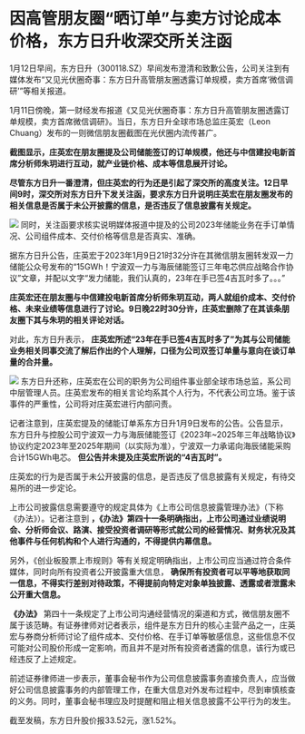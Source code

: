 # 因高管朋友圈“晒订单”与卖方讨论成本价格，东方日升收深交所关注函

1月12日早间，东方日升（300118.SZ）早间发布澄清和致歉公告，公司关注到有媒体发布“又见光伏圈奇事：东方日升高管朋友圈透露订单规模，卖方首席‘微信调研’”等相关报道。

1月11日傍晚，第一财经发布报道《又见光伏圈奇事：东方日升高管朋友圈透露订单规模，卖方首席微信调研》。当日，东方日升全球市场总监庄英宏（Leon
Chuang）发布的一则微信朋友圈截图在光伏圈内流传甚广。

**截图显示，庄英宏在朋友圈提及公司储能签订的订单规模，他还与中信建投电新首席分析师朱玥进行互动，就产业链价格、成本等信息展开讨论。**

**尽管东方日升一番澄清，但庄英宏的行为还是引起了深交所的高度关注。12日早间9时，深交所对东方日升下发关注函，要求东方日升说明庄英宏在朋友圈发布的相关信息是否属于未公开披露的信息，是否违反了信息披露有关规定。**

![](https://inews.gtimg.com/news_bt/OamEkFMK45SEvbLyA66K8qHx0QEUjkBfmMUZ1URlbwARkAA/1000)
同时，关注函要求核实说明媒体报道中提及的公司2023年储能业务在手订单情况、公司组件成本、交付价格等信息是否真实、准确。

据东方日升公告，庄英宏于2023年1月9日21时32分许在其微信朋友圈转发双一力储能公众号发布的“15GWh！宁波双一力与海辰储能签订三年电芯供应战略合作协议”文章，并配以文字“发力储能，我们认真的，23年在手已签4吉瓦时多了。。。”

**庄英宏还在朋友圈与中信建投电新首席分析师朱玥互动，两人就组价成本、交付价格、未来业绩等信息进行了讨论。9日晚22时30分许，庄英宏删除了在其该条朋友圈下其与朱玥的相关评论对话。**

对此，东方日升表示，
**庄英宏所述“23年在手已签4吉瓦时多了”为其与公司储能业务相关同事交流了解后作出的个人理解，口径为公司双签订单量与意向在谈订单量的合并量。**

![](https://inews.gtimg.com/news_bt/OX1vzRrw1sSS3I-g2wRswIqNF_gbf5IWPqZnO5wzdNxWEAA/1000)
东方日升还称，庄英宏在公司的职务为公司组件事业部全球市场总监，系公司中层管理人员。庄英宏发布的相关言论均系其个人行为，不代表公司立场。鉴于该事件的严重性，公司将对庄英宏进行内部问责。

记者注意到，庄英宏提及的储能订单系东方日升1月9日发布的公告。公告显示，东方日升与控股公司宁波双一力与海辰储能签订《2023年~2025年三年战略协议》协议约定2023年至2025年期间（以实际为准），宁波双一力承诺向海辰储能采购合计15GWh电芯。
**但公告并未提及庄英宏所说的“4吉瓦时”。**

庄英宏的行为是否属于未公开披露的信息，是否违反了信息披露有关规定，有待交易所的进一步定论。

上市公司披露信息需要遵守的规定具体为《上市公司信息披露管理办法》（下称《办法》）。记者注意到
**，《办法》第四十一条明确指出，上市公司通过业绩说明会、分析师会议、路演、接受投资者调研等形式就公司的经营情况、财务状况及其他事件与任何机构和个人进行沟通的，不得提供内幕信息。**

另外，《创业板股票上市规则》等有关规定明确指出，上市公司应当通过符合条件媒体，同时向所有投资者公开披露重大信息，
**确保所有投资者可以平等地获取同一信息，不得实行差别对待政策，不得提前向特定对象单独披露、透露或者泄露未公开重大信息。**

**《办法》**
第四十一条规定了上市公司沟通经营情况的渠道和方式，微信朋友圈不属于该范畴。有证券律师对记者表示，组件是东方日升的核心主营产品之一，庄英宏与券商分析师讨论了组件成本、交付价格、在手订单等敏感信息，这些信息不仅可能对公司股价形成一定影响，而且并不是对所有投资者透露的信息，该行为或已经违反了上述规定。

前述证券律师进一步表示，董事会秘书作为公司信息披露事务直接负责人，应当做好公司信息披露事务的内部管理工作，在重大信息对外发布过程中，尽到审慎核查的义务。同时，董事会秘书理应及时提醒和阻止相关信息披露不公平行为的发生。

截至发稿，东方日升股价报33.52元，涨1.52%。

